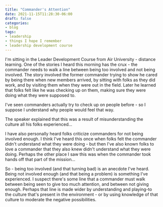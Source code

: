 ```yaml
---
title: "Commander's Attention"
date: 2021-11-15T11:28:30-06:00
draft: false
categories:
- blog
tags:
- leadership
- things I hope I remember
- leadership development course
---
```


I'm sitting in the Leader Development Course from Air University - distance learning.  One of the stories I heard this morning has the crux - the commander needs to walk a line between being too involved and not being involved.  The story involved the former commander trying to show he cared by being there when new members arrived, by sitting with folks as they did work, and by visiting them when they were out in the field.  Later he learned that folks felt like he was checking up on them, making sure they were doing what they were supposed to.

I've seen commanders actually try to check up on people before - so I suppose I understand why people would feel that way.

The speaker explained that this was a result of misunderstanding the culture all his folks experienced...

I have also personally heard folks criticize commanders for not being involved enough.  I think I've heard this once when folks felt the commander didn't understand what they were doing - but then I've also known folks to love a commander that they also knew didn't understand what they were doing.  Perhaps the other place I saw this was when the commander took hands off that part of the mission...

So - being too involved (and that turning bad) is an anecdote I've heard.  Being not involved enough (and that being a problem) is something I've experienced.  I suspect there's some line that a commander must walk between being seen to give too much attention, and between not giving enough.  Perhaps that line is made wider by understanding and playing-to the culture that's present in the environment - or by using knowledge of that culture to moderate the negative possibilities.
